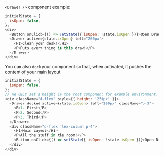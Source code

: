 `<Drawer />` component example:

```js static
initialState = {
  isOpen: false,
};
<div>
  <Button onClick={() => setState({ isOpen: !state.isOpen })}>Open Drawer</Button>
  <Drawer active={state.isOpen} left="260px">
    <H1>Clean your desk!</H1>
    <P>Puts every thing in this draw!</P>
  </Drawer>
</div>
```

You can also `dock` your component so that, when activated, it pushes the content of your main layout:

```js static
initialState = {
  isOpen: false,
};
// We ONLY set a height in the root component for example environment.
<div className="d-flex" style={{ height: '250px' }}>
  <Drawer docked active={state.isOpen} left="260px" className="p-3">
    <P>1. First</P>
    <P>2. Second</P>
    <P>3. Third</P>
  </Drawer>
  <div className="d-flex flex-column p-4">
    <H1>Main Layout</H1>
    <P>All the stuff in the room!</P>
    <Button onClick={() => setState({ isOpen: !state.isOpen })}>Open Drawer</Button>
  </div>
</div>
```
